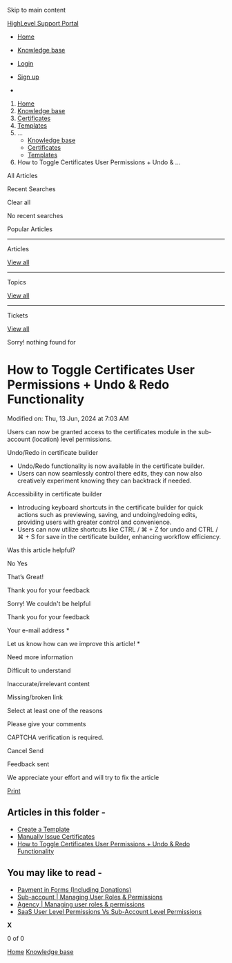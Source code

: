 Skip to main content

[ HighLevel Support Portal ](https://help.gohighlevel.com)

  * [ Home ](/support/home)
  * [ Knowledge base ](/support/solutions)

  * [Login](/support/login)
  * [Sign up](/support/signup)
  * 

  1. [Home](/support/home)
  2. [Knowledge base](/support/solutions)
  3. [Certificates](/support/solutions/155000000065)
  4. [Templates](/support/solutions/folders/155000000195)
  5. ... 
     * [Knowledge base](/support/solutions)
     * [Certificates](/support/solutions/155000000065)
     * [Templates](/support/solutions/folders/155000000195)
  6. How to Toggle Certificates User Permissions + Undo & ...

All  Articles 

Recent Searches

Clear all

No recent searches

Popular Articles

* * *

Articles

[View all](/support/search/solutions)

* * *

Topics

[View all](/support/search/topics)

* * *

Tickets

[View all](/support/search/tickets)

Sorry! nothing found for   

# How to Toggle Certificates User Permissions + Undo & Redo Functionality

Modified on: Thu, 13 Jun, 2024 at 7:03 AM

Users can now be granted access to the certificates module in the sub-account (location) level permissions.

Undo/Redo in certificate builder

  * Undo/Redo functionality is now available in the certificate builder.
  * Users can now seamlessly control there edits, they can now also creatively experiment knowing they can backtrack if needed.

Accessibility in certificate builder

  * Introducing keyboard shortcuts in the certificate builder for quick actions such as previewing, saving, and undoing/redoing edits, providing users with greater control and convenience.
  * Users can now utilize shortcuts like CTRL / ⌘ + Z for undo and CTRL / ⌘ + S for save in the certificate builder, enhancing workflow efficiency.

Was this article helpful?

No  Yes 

That’s Great!

Thank you for your feedback

Sorry! We couldn't be helpful

Thank you for your feedback

Your e-mail address *

Let us know how can we improve this article! *

Need more information 

Difficult to understand 

Inaccurate/irrelevant content 

Missing/broken link 

Select at least one of the reasons 

Please give your comments 

CAPTCHA verification is required. 

Cancel  Send 

Feedback sent

We appreciate your effort and will try to fix the article

[Print](javascript:print\(\))

## Articles in this folder -

  * [Create a Template](/support/solutions/articles/155000001235-create-a-template)
  * [Manually Issue Certificates](/support/solutions/articles/155000002148-manually-issue-certificates)
  * [How to Toggle Certificates User Permissions + Undo & Redo Functionality](/support/solutions/articles/155000002663-how-to-toggle-certificates-user-permissions-undo-redo-functionality)

## You may like to read -

  * [Payment in Forms (Including Donations)](/support/solutions/articles/155000001884-payment-in-forms-including-donations-)
  * [Sub-account | Managing User Roles & Permissions](/support/solutions/articles/155000002544-sub-account-managing-user-roles-permissions)
  * [Agency | Managing user roles & permissions](/support/solutions/articles/155000002543-agency-managing-user-roles-permissions)
  * [SaaS User Level Permissions Vs Sub-Account Level Permissions](/support/solutions/articles/48001184431-saas-user-level-permissions-vs-sub-account-level-permissions)

**X**

0 of 0 []()

[Home](/support/home) [Knowledge base](/support/solutions)
